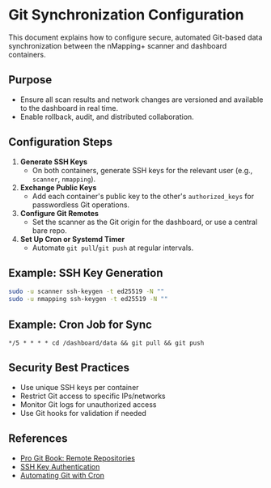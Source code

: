 # Git Synchronization Configuration

This document explains how to configure secure, automated Git-based data synchronization between the nMapping+ scanner and dashboard containers.

## Purpose
- Ensure all scan results and network changes are versioned and available to the dashboard in real time.
- Enable rollback, audit, and distributed collaboration.

## Configuration Steps
1. **Generate SSH Keys**
   - On both containers, generate SSH keys for the relevant user (e.g., `scanner`, `nmapping`).
2. **Exchange Public Keys**
   - Add each container's public key to the other's `authorized_keys` for passwordless Git operations.
3. **Configure Git Remotes**
   - Set the scanner as the Git origin for the dashboard, or use a central bare repo.
4. **Set Up Cron or Systemd Timer**
   - Automate `git pull`/`git push` at regular intervals.

## Example: SSH Key Generation
```bash
sudo -u scanner ssh-keygen -t ed25519 -N ""
sudo -u nmapping ssh-keygen -t ed25519 -N ""
```

## Example: Cron Job for Sync
```cron
*/5 * * * * cd /dashboard/data && git pull && git push
```

## Security Best Practices
- Use unique SSH keys per container
- Restrict Git access to specific IPs/networks
- Monitor Git logs for unauthorized access
- Use Git hooks for validation if needed

## References
- [Pro Git Book: Remote Repositories](https://git-scm.com/book/en/v2/Git-Basics-Working-with-Remotes)
- [SSH Key Authentication](https://www.ssh.com/academy/ssh/keygen)
- [Automating Git with Cron](https://www.cyberciti.biz/faq/how-to-automate-git-pull-using-cron-job/)
